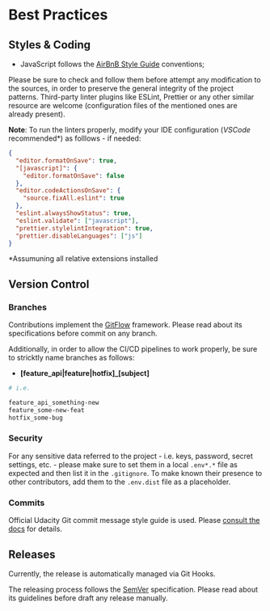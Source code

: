 # Best Practices

## Styles & Coding

- JavaScript follows the [AirBnB Style Guide](https://github.com/airbnb/javascript) conventions;

Please be sure to check and follow them before attempt any modification to the sources, in order to preserve the general integrity of the project patterns.
Third-party linter plugins like ESLint, Prettier or any other similar resource are welcome (configuration files of the mentioned ones are already present).

**Note**: To run the linters properly, modify your IDE configuration (_VSCode_ recommended\*) as folllows - if needed:

```json
{
  "editor.formatOnSave": true,
  "[javascript]": {
    "editor.formatOnSave": false
  },
  "editor.codeActionsOnSave": {
    "source.fixAll.eslint": true
  },
  "eslint.alwaysShowStatus": true,
  "eslint.validate": ["javascript"],
  "prettier.stylelintIntegration": true,
  "prettier.disableLanguages": ["js"]
}
```

\*Assumuning all relative extensions installed

## Version Control

### Branches

Contributions implement the [GitFlow](https://www.atlassian.com/git/tutorials/comparing-workflows/gitflow-workflow) framework. Please read about its specifications before commit on any branch.

Additionally, in order to allow the CI/CD pipelines to work properly, be sure to stricktly name branches as follows:

- **[feature_api|feature|hotfix]\_[subject]**

```bash
# i.e.

feature_api_something-new
feature_some-new-feat
hotfix_some-bug
```

### Security

For any sensitive data referred to the project - i.e. keys, password, secret settings, etc. - please make sure to set them in a local `.env*.*` file as expected and then list it in the `.gitignore`.
To make known their presence to other contributors, add them to the `.env.dist` file as a placeholder.

### Commits

Official Udacity Git commit message style guide is used. Please [consult the docs](http://udacity.github.io/git-styleguide/) for details.

## Releases

Currently, the release is automatically managed via Git Hooks.

The releasing process follows the [SemVer](https://semver.org/) specification. Please read about its guidelines before draft any release manually.
